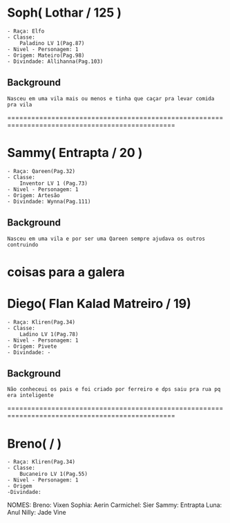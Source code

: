 # Soph( Lothar / 125 ) 
    - Raça: Elfo
    - Classe: 
        Paladino LV 1(Pag.87)
    - Nivel - Personagem: 1
    - Origem: Mateiro(Pag.98)
    - Divindade: Allihanna(Pag.103)


## Background
    Nasceu em uma vila mais ou menos e tinha que caçar pra levar comida pra vila

================================================================================================

# Sammy( Entrapta / 20 )
    - Raça: Qareen(Pag.32)
    - Classe: 
        Inventor LV 1 (Pag.73)
    - Nivel - Personagem: 1
    - Origem: Artesão
    - Divindade: Wynna(Pag.111)


## Background
    Nasceu em uma vila e por ser uma Qareen sempre ajudava os outros contruindo
coisas para a galera
================================================================================================
# Diego( Flan Kalad Matreiro / 19)
    - Raça: Kliren(Pag.34)
    - Classe: 
        Ladino LV 1(Pag.78)
    - Nivel - Personagem: 1
    - Origem: Pivete
    - Divindade: -


## Background 
    Não conheceui os pais e foi criado por ferreiro e dps saiu pra rua pq era inteligente
================================================================================================

# Breno( / )
    - Raça: Kliren(Pag.34)
    - Classe:
        Bucaneiro LV 1(Pag.55)
    - Nivel - Personagem: 1
    - Origem
    -Divindade: 


NOMES:
Breno: Vixen
Sophia: Aerin 
Carmichel: Sier
Sammy: Entrapta
Luna: Anul 
Nilly: Jade Vine